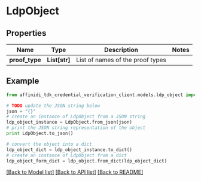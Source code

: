 # LdpObject

## Properties

| Name           | Type          | Description                      | Notes |
| -------------- | ------------- | -------------------------------- | ----- |
| **proof_type** | **List[str]** | List of names of the proof types |

## Example

```python
from affinidi_tdk_credential_verification_client.models.ldp_object import LdpObject

# TODO update the JSON string below
json = "{}"
# create an instance of LdpObject from a JSON string
ldp_object_instance = LdpObject.from_json(json)
# print the JSON string representation of the object
print LdpObject.to_json()

# convert the object into a dict
ldp_object_dict = ldp_object_instance.to_dict()
# create an instance of LdpObject from a dict
ldp_object_form_dict = ldp_object.from_dict(ldp_object_dict)
```

[[Back to Model list]](../README.md#documentation-for-models) [[Back to API list]](../README.md#documentation-for-api-endpoints) [[Back to README]](../README.md)
